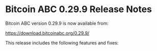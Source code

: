 # Bitcoin ABC 0.29.9 Release Notes

Bitcoin ABC version 0.29.9 is now available from:

  <https://download.bitcoinabc.org/0.29.9/>

This release includes the following features and fixes:
